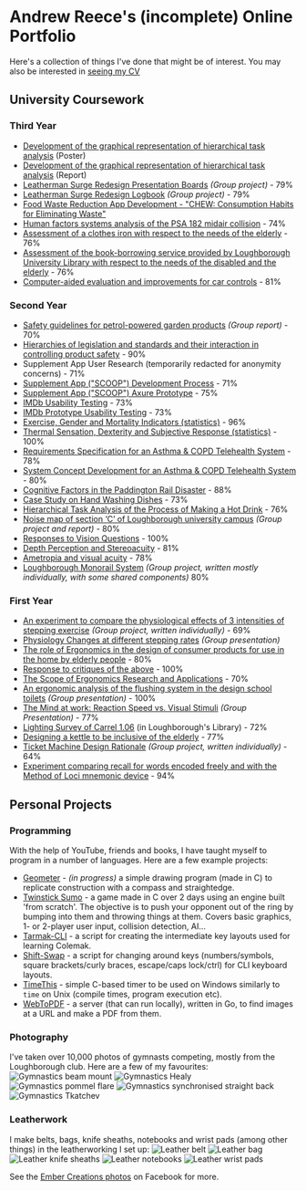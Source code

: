 # Andrew Reece's (incomplete) Online Portfolio

Here's a collection of things I've done that might be of interest. You may also be interested in [seeing my CV](docs/Andrew_Reece_CV_2017-06-08.pdf)

## University Coursework

### Third Year
- [Development of the graphical representation of hierarchical task analysis](docs/DSC100_HTA_Poster.pdf) (Poster)
- [Development of the graphical representation of hierarchical task analysis](docs/DSC100_HTA_Report.pdf) (Report)
- [Leatherman Surge Redesign Presentation Boards](docs/DSC112_CW1_Presentation_boards.pdf) _(Group project)_ - 79%
- [Leatherman Surge Redesign Logbook](docs/DSC112_CW1_Logbook.pdf) _(Group project)_ - 79%
- [Food Waste Reduction App Development - "CHEW: Consumption Habits for Eliminating Waste"](docs/DSC112_CW2_Boards.pdf)
- [Human factors systems analysis of the PSA 182 midair collision](docs/DSC101_PSA_182_MAC.pdf) - 74%
- [Assessment of a clothes iron with respect to the needs of the elderly](docs/DSC114_CW1_Iron_evaluation.pdf) - 76%
- [Assessment of the book-borrowing service provided by Loughborough University Library with respect to the needs of the disabled and the elderly](docs/DSC114_CW2_Library_evaluation.pdf) - 76%
- [Computer-aided evaluation and improvements for car controls](docs/DSC017_CAE_Report.pdf) - 81%

### Second Year
- [Safety guidelines for petrol-powered garden products](docs/DSB120_CW2_Guidance.pdf) _(Group report)_ - 70%
- [Hierarchies of legislation and standards and their interaction in controlling product safety](docs/DSB120_CW1_Regulations_&_Standards.pdf) - 90%
- Supplement App User Research (temporarily redacted for anonymity concerns) - 71% <!--(remove identity: DSB119 CW1 User Research)-->
- [Supplement App ("SCOOP") Development Process](docs/DSB119_CW2_App_Development.pdf) - 71%
- [Supplement App ("SCOOP") Axure Prototype](http://8tz1bh.axshare.com/) - 75%
- [IMDb Usability Testing](docs/DSB118_CW1_Usability_Testing.pdf) - 73%
- [IMDb Prototype Usability Testing](docs/DSB118_CW2_Usability_Prototyping.pdf) - 73%
- [Exercise, Gender and Mortality Indicators (statistics)](docs/DSB113_Statistics.pdf) - 96%
- [Thermal Sensation, Dexterity and Subjective Response (statistics)](docs/DSB112_Further_Statistics.pdf) - 100%
- [Requirements Specification for an Asthma & COPD Telehealth System](docs/DSB111_CW1_COPD_Requirements.pdf) - 78%
- [System Concept Development for an Asthma & COPD Telehealth System](docs/DSB111_CW2_COPD_Development.pdf) - 80%
- [Cognitive Factors in the Paddington Rail Disaster](docs/DSB108_Cognitive_Factors_Rail_Crash.pdf) - 88%
- [Case Study on Hand Washing Dishes](docs/DSB106_CW2_Hand_Washing.pdf) - 73%
- [Hierarchical Task Analysis of the Process of Making a Hot Drink](docs/DSB106_CW1_HTA_Hot_Drink.pdf) - 76%
- [Noise map of section ‘C’ of Loughborough university campus](docs/DSB105_Noise_map_of_campus.pdf) _(Group project and report)_ - 80%
- [Responses to Vision Questions](docs/DSB103_Vision_Questions.pdf) - 100%
- [Depth Perception and Stereoacuity](docs/DSB103_Depth_perception_and_Stereopsis.pdf) - 81%
- [Ametropia and visual acuity](docs/DSB103_Ametropia_and_visual_acuity.pdf) - 78%
- [Loughborough Monorail System](docs/DSB102_Loughborough_Monorail_Report.pdf) _(Group project, written mostly individually, with some shared components)_ 80%

### First Year
- [An experiment to compare the physiological effects of 3 intensities of stepping exercise](docs/DSA113_Stepping_Physiology_Report.pdf) _(Group project, written individually)_ - 69%
- [Physiology Changes at different stepping rates](docs/DSA113_Stepping_Physiology_Presentation.pdf) _(Group presentation)_
- [The role of Ergonomics in the design of consumer products for use in the home by elderly people](docs/DSA111_Ergonomics_for_the_Elderly.pdf) - 80%
- [Response to critiques of the above](docs/DSA111_Response_to_Critiques.pdf) - 100%
- [The Scope of Ergonomics Research and Applications](docs/DSA105_Scope_of_Ergonomics.pdf) - 70%
- [An ergonomic analysis of the flushing system in the design school toilets](docs/DSA105_Flush_Presentation.pdf) _(Group presentation)_ - 100%
- [The Mind at work: Reaction Speed vs. Visual Stimuli](docs/DSA114_Experiment_Presentation.pdf) _(Group Presentation)_ - 77%
- [Lighting Survey of Carrel 1.06](docs/DSA104_Lighting_Survey.pdf) (in Loughborough's Library) - 72%
- [Designing a kettle to be inclusive of the elderly](docs/DSA102_Inclusive_Kettle.pdf) - 77%
- [Ticket Machine Design Rationale](docs/DSA101_Ticket_Machine_Rationale.pdf) _(Group project, written individually)_ - 64%
- [Experiment comparing recall for words encoded freely and with the Method of Loci mnemonic device](docs/PSA310_Method_Of_Loci.pdf) - 94%


## Personal Projects

### Programming
With the help of YouTube, friends and books, I have taught myself to program in a number of languages. Here are a few example projects:
- [Geometer](https://github.com/azmr/geometer) - *(in progress)* a simple drawing program (made in C) to replicate construction with a compass and straightedge.
- [Twinstick Sumo](https://github.com/azmr/twinstick-sumo) - a game made in C over 2 days using an engine built 'from scratch'. The objective is to push your opponent out of the ring by bumping into them and throwing things at them. Covers basic graphics, 1- or 2-player user input, collision detection, AI...
- [Tarmak-CLI](https://github.com/azmr/tarmak-cli) - a script for creating the intermediate key layouts used for learning Colemak.
- [Shift-Swap](https://github.com/azmr/shift-swap) - a script for changing around keys (numbers/symbols, square brackets/curly braces, escape/caps lock/ctrl) for CLI keyboard layouts.
- [TimeThis](https://github.com/azmr/timethis) - simple C-based timer to be used on Windows similarly to `time` on Unix (compile times, program execution etc).
- [WebToPDF](https://github.com/azmr/webtopdf) - a server (that can run locally), written in Go, to find images at a URL and make a PDF from them.

### Photography
I've taken over 10,000 photos of gymnasts competing, mostly from the Loughborough club. Here are a few of my favourites:
![Gymnastics beam mount](img/Gym2.jpg)
![Gymnastics Healy](img/Gym3.jpg)
![Gymnastics pommel flare](img/Gym4.jpg)
![Gymnastics synchronised straight back](img/Gym5.jpg)
![Gymnastics Tkatchev](img/Gym1.jpg)

### Leatherwork
I make belts, bags, knife sheaths, notebooks and wrist pads (among other things) in the leatherworking I set up:
![Leather belt](img/Leather1.jpg)
![Leather bag](img/Leather2.jpg)
![Leather knife sheaths](img/Leather3.jpg)
![Leather notebooks](img/Leather4.jpg)
![Leather wrist pads](img/Leather5.jpg)

See the [Ember Creations photos](https://www.facebook.com/embercreations/photos/) on Facebook for more.
